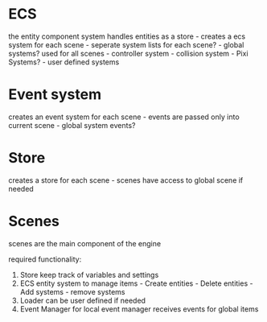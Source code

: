 # ECS

the entity component system handles entities as a store
    - creates a ecs system for each scene
        - seperate system lists for each scene?
        - global systems? used for all scenes
            - controller system
            - collision system
            - Pixi Systems?
            - user defined systems


# Event system

creates an event system for each scene
    - events are passed only into current scene
    - global system events?

# Store 

creates a store for each scene
    - scenes have access to global scene if needed
    
# Scenes
scenes are the main component of the engine

required functionality:

1. Store
    keep track of variables and settings
2. ECS
    entity system to manage items
        - Create entities 
        - Delete entities
        - Add systems
        - remove systems
3. Loader
    can be user defined if needed
4. Event Manager for local 
    event manager receives events for global items

